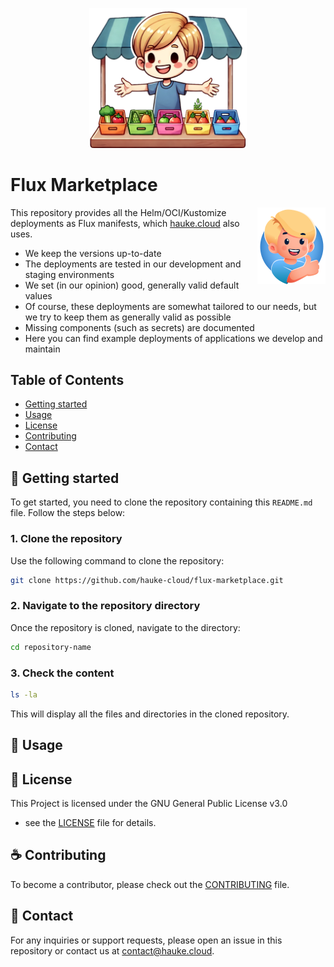
<p align="center">
  <img src="resources/img/logo.png" alt="repository logo" width="50%" height="50%">
</p>


# Flux Marketplace

<img src="https://raw.githubusercontent.com/hauke-cloud/.github/main/resources/img/organisation-logo-small.png" align="right" alt="hauke.cloud logo" width="109" height="123">

This repository provides all the Helm/OCI/Kustomize deployments as Flux
manifests, which [hauke.cloud](https://hauke.cloud) also uses.

- We keep the versions up-to-date
- The deployments are tested in our development and staging environments
- We set (in our opinion) good, generally valid default values
- Of course, these deployments are somewhat tailored to our needs, but
  we try to keep them as generally valid as possible
- Missing components (such as secrets) are documented
- Here you can find example deployments of applications we develop and maintain


## Table of Contents

- [Getting started](#-getting-started)
- [Usage](#-usage)
- [License](#license)
- [Contributing](#contributing)
- [Contact](#contact)

## 🚀 Getting started
To get started, you need to clone the repository containing this `README.md` file. Follow the steps below:

### 1. Clone the repository

Use the following command to clone the repository:

```bash
git clone https://github.com/hauke-cloud/flux-marketplace.git
```

### 2. Navigate to the repository directory

Once the repository is cloned, navigate to the directory:

```bash
cd repository-name
```

### 3. Check the content

```bash
ls -la
```

This will display all the files and directories in the cloned repository.

## :wrench: Usage

## 📄 License

This Project is licensed under the GNU General Public License v3.0

- see the [LICENSE](LICENSE) file for details.

## :coffee: Contributing

To become a contributor, please check out the [CONTRIBUTING](CONTRIBUTING.md) file.
## :email: Contact

For any inquiries or support requests, please open an issue in this
repository or contact us at [contact@hauke.cloud](mailto:contact@hauke.cloud).
